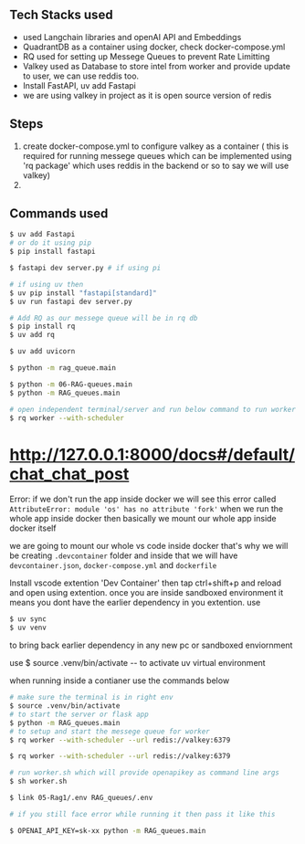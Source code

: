 ## Tech Stacks used
- used Langchain libraries and openAI API and Embeddings
- QuadrantDB as a container using docker, check docker-compose.yml
- RQ used for setting up Messege Queues to prevent Rate Limitting
- Valkey used as Database to store intel from worker and provide update to user, we can use reddis too.
- Install FastAPI, uv add Fastapi
- we are using valkey in project as it is open source version of redis


## Steps
1. create docker-compose.yml to configure valkey as a container ( this is required for running messege queues which can be implemented using 'rq package' which uses reddis in the backend or so to say we will use valkey)
2. 
## Commands used
```bash
$ uv add Fastapi
# or do it using pip
$ pip install fastapi

$ fastapi dev server.py # if using pi

# if using uv then
$ uv pip install "fastapi[standard]"
$ uv run fastapi dev server.py

# Add RQ as our messege queue will be in rq db
$ pip install rq
$ uv add rq

$ uv add uvicorn

$ python -m rag_queue.main

$ python -m 06-RAG-queues.main
$ python -m RAG_queues.main

# open independent terminal/server and run below command to run worker instance
$ rq worker --with-scheduler
```
# http://127.0.0.1:8000/docs#/default/chat_chat_post
<!-- rq is mainly built for docker payloads   -->
Error: if we don't run the app inside docker we will see this error called ``` AttributeError: module 'os' has no attribute 'fork'```
when we run the whole app inside docker then basically we mount our whole app inside docker itself

we are going to mount our whole vs code inside docker that's why we will be creating ```.devcontainer``` folder and inside that we will have `devcontainer.json`, `docker-compose.yml` and `dockerfile`

Install vscode extention 'Dev Container' then tap ctrl+shift+p and reload and open using extention. once you are inside sandboxed environment it means you dont have
the earlier dependency in you extention. use

```bash 
$ uv sync
$ uv venv
``` 
to bring back earlier dependency in any new pc or sandboxed enviornment

use $ source .venv/bin/activate -- to activate uv virtual environment

when running inside a contianer use the commands below
```bash
# make sure the terminal is in right env
$ source .venv/bin/activate
# to start the server or flask app
$ python -m RAG_queues.main
# to setup and start the messege queue for worker 
$ rq worker --with-scheduler --url redis://valkey:6379

$ rq worker --with-scheduler --url redis://valkey:6379

# run worker.sh which will provide openapikey as command line args
$ sh worker.sh

$ link 05-Rag1/.env RAG_queues/.env

# if you still face error while running it then pass it like this 

$ OPENAI_API_KEY=sk-xx python -m RAG_queues.main
```